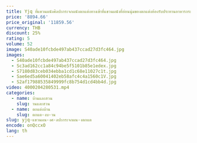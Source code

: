 ```yaml
---
title: Yjq ที่แขวนผนังศิลปะกระจกผนังตกแต่งทางเข้าที่แขวนผนังที่อ่อนนุ่มของตกแต่งห้องรับประทานอาหารกระจกด้านข้าง
price: '8894.66'
price_original: '11859.56'
currency: THB
discount: 25%
rating: 5
volume: 52
image: S40ade10fcbde497ab437ccad27d3fc464.jpg
images:
  - S40ade10fcbde497ab437ccad27d3fc464.jpg
  - Sc3ad162cc1a84c94be5f5101b85e1edex.jpg
  - S7180d83ceb034ebba1cd1c68e11027c1t.jpg
  - Sae6ed5a60041402eb58afc4c4a1560c1V.jpg
  - S2af17988535849999fc8b754d1cd4bb4d.jpg
video: 4000204280531.mp4
categories:
  - name: บ้านและสวน
    slug: านและสวน
  - name: ตกแต่งบ้าน
    slug: ตกแต-งบ-าน
slug: yjq-แขวนผน-งศ-ลปะกระจกผน-งตกแต
encode: onQccxO
lang: th
---
```

  